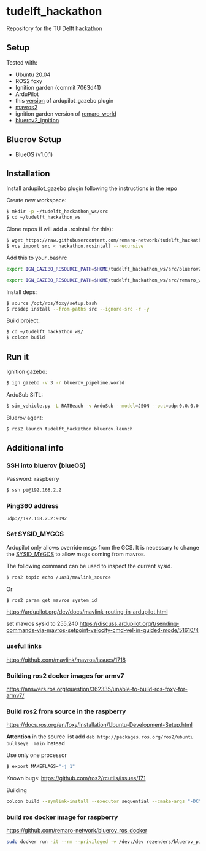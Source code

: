 # tudelft_hackathon
Repository for the TU Delft hackathon

## Setup

Tested with:
- Ubuntu 20.04
- ROS2 foxy
- Ignition garden (commit 7063d41)
- ArduPilot
- this [version](https://github.com/ArduPilot/ardupilot_gazebo/tree/aaffdc02580980a17f7717e32e520747051811f3) of ardupilot_gazebo plugin
- [mavros2](https://github.com/mavlink/mavros)
- ignition garden version of [remaro_world](https://github.com/remaro-network/remaro_worlds/tree/ign-garden)
- [bluerov2_ignition](https://github.com/Rezenders/bluerov2_ignition)

## Bluerov Setup

- BlueOS (v1.0.1)

## Installation

Install ardupilot_gazebo plugin following the instructions in the [repo](https://github.com/ArduPilot/ardupilot_gazebo/tree/aaffdc02580980a17f7717e32e520747051811f3)

Create new workspace:
```Bash
$ mkdir -p ~/tudelft_hackathon_ws/src
$ cd ~/tudelft_hackathon_ws
```

Clone repos (I will add a .rosintall for this):
```Bash
$ wget https://raw.githubusercontent.com/remaro-network/tudelft_hackathon/ros2/hackathon.rosinstall
$ vcs import src < hackathon.rosintall --recursive
```

Add this to your .bashrc
```Bash
export IGN_GAZEBO_RESOURCE_PATH=$HOME/tudelft_hackathon_ws/src/bluerov2_ignition/models:$HOME/tudelft_hackathon_ws/src/bluerov2_ignition/worlds

export IGN_GAZEBO_RESOURCE_PATH=$HOME/tudelft_hackathon_ws/src/remaro_worlds/models:$HOME/tudelft_hackathon_ws/src/remaro_worlds/worlds:${IGN_GAZEBO_RESOURCE_PATH}
```

Install deps:
```Bash
$ source /opt/ros/foxy/setup.bash
$ rosdep install --from-paths src --ignore-src -r -y
```

Build project:
```Bash
$ cd ~/tudelft_hackathon_ws/
$ colcon build
```

## Run it

Ignition gazebo:
```Bash
$ ign gazebo -v 3 -r bluerov_pipeline.world
```

ArduSub SITL:
```Bash
$ sim_vehicle.py -L RATBeach -v ArduSub --model=JSON --out=udp:0.0.0.0:14550 --console
```

Bluerov agent:
```Bash
$ ros2 launch tudelft_hackathon bluerov.launch
```

## Additional info

### SSH into bluerov (blueOS)

Password: raspberry
```Bash
$ ssh pi@192.168.2.2
```
### Ping360 address

```
udp://192.168.2.2:9092
```

###  Set SYSID_MYGCS

Ardupilot only allows override msgs from the GCS. It is necessary to change
the [SYSID_MYGCS](https://ardupilot.org/copter/docs/parameters.html#sysid-mygcs-my-ground-station-number) to allow msgs coming from mavros.

The following command can be used to inspect the current sysid.

```Bash
$ ros2 topic echo /uas1/mavlink_source
```

Or

```Bash
$ ros2 param get mavros system_id
```
https://ardupilot.org/dev/docs/mavlink-routing-in-ardupilot.html


set mavros sysid to 255,240
https://discuss.ardupilot.org/t/sending-commands-via-mavros-setpoint-velocity-cmd-vel-in-guided-mode/51610/4


### useful links
https://github.com/mavlink/mavros/issues/1718

### Building ros2 docker images for armv7

https://answers.ros.org/question/362335/unable-to-build-ros-foxy-for-armv7/

### Build ros2 from source in the raspberry

https://docs.ros.org/en/foxy/Installation/Ubuntu-Development-Setup.html

**Attention**
in the source list add `deb http://packages.ros.org/ros2/ubuntu bullseye  main`
instead

Use only one processor
```Bash
$ export MAKEFLAGS="-j 1"
```

Known bugs: https://github.com/ros2/rcutils/issues/171

Building
```Bash
colcon build --symlink-install --executor sequential --cmake-args "-DCMAKE_SHARED_LINKER_FLAGS='-latomic'" "-DCMAKE_EXE_LINKER_FLAGS='-latomic'"
```

### build ros docker image for raspberry

https://github.com/remaro-network/bluerov_ros_docker

```Bash
sudo docker run -it --rm --privileged -v /dev:/dev rezenders/bluerov_ping360:foxy ros2 run ping360_sonar ping360_node --ros-args --param device:=/dev/ttyUSB0 --param fallback_emulated:=False
```

